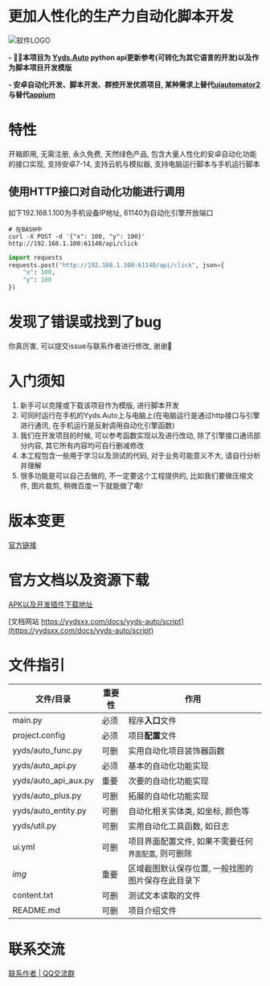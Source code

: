 # 更加人性化的生产力自动化脚本开发
![软件LOGO](https://yydsxx.com/img/snake.gif)

**- 🧞‍♂️本项目为 [Yyds.Auto](www.yydsxx.com) python api更新参考(可转化为其它语言的开发)以及作为脚本项目开发模版**

**- 安卓自动化开发、脚本开发、群控开发优质项目, 某种需求上替代[uiautomator2](https://github.com/openatx/uiautomator2)与替代[appium](https://github.com/appium/appium)**

# 特性
开箱即用, 无需注册, 永久免费, 天然绿色产品, 包含大量人性化的安卓自动化功能的接口实现, 支持安卓7-14, 支持云机与模拟器, 支持电脑运行脚本与手机运行脚本

## 使用HTTP接口对自动化功能进行调用
如下192.168.1.100为手机设备IP地址, 61140为自动化引擎开放端口

```shell
# 在BASH中
curl -X POST -d '{"x": 100, "y": 100}' http://192.168.1.100:61140/api/click
```

```python
import requests
requests.post("http://192.168.1.100:61140/api/click", json={
    "x": 100,
    "y": 100
})
```

# 发现了错误或找到了bug
你真厉害, 可以提交issue与联系作者进行修改, 谢谢🙏

# 入门须知
1. 新手可以克隆或下载该项目作为模版, 进行脚本开发
2. 可同时运行在手机的Yyds.Auto上与电脑上(在电脑运行是通过http接口与引擎进行通讯, 在手机运行是反射调用自动化引擎函数)
3. 我们在开发项目的时候, 可以参考函数实现以及进行改动, 除了引擎接口通讯部分内容, 其它所有内容均可自行删减修改
4. 本工程包含一些用于学习以及测试的代码, 对于业务可能意义不大, 请自行分析并理解
5. 很多功能是可以自己去做的, 不一定要这个工程提供的, 比如我们要做压缩文件, 图片裁剪, 稍微百度一下就能做了嘞!

# 版本变更
[官方链接](https://yydsxx.com/docs/yyds-auto/update_history)

# 官方文档以及资源下载
[APK以及开发插件下载地址](https://yydsxx.com/download)

[文档网站 https://yydsxx.com/docs/yyds-auto/script](https://yydsxx.com/docs/yyds-auto/script)



# 文件指引
| 文件/目录             | 重要性 | 作用                            |
|----------------------|-----|-------------------------------|
| main.py              | 必须  | 程序**入口**文件                    |  
| project.config       | 必须  | 项目**配置**文件                    |
| yyds/auto_func.py    | 可删  | 实用自动化项目装饰器函数                  |
| yyds/auto_api.py     | 必须  | 基本的自动化功能实现                    |
| yyds/auto_api_aux.py | 重要  | 次要的自动化功能实现                    |
| yyds/auto_plus.py    | 可删  | 拓展的自动化功能实现                    |
| yyds/auto_entity.py  | 可删  | 自动化相关实体类, 如坐标, 颜色等            |
| yyds/util.py         | 可删  | 实用自动化工具函数, 如日志                |
| ui.yml               | 可删  | 项目界面配置文件, 如果不需要任何`界面配置`, 则可删除 |  
| _img_                | 重要  | 区域截图默认保存位置, 一般找图的图片保存在此目录下    |  
| content.txt          | 可删  | 测试文本读取的文件                     |
| README.md            | 可删  | 项目介绍文件                        |  


# 联系交流
[联系作者 | QQ交流群](https://yydsxx.com/contact)